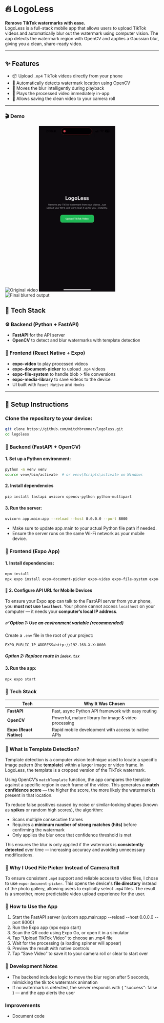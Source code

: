 # 🔥 LogoLess

**Remove TikTok watermarks with ease.**  
LogoLess is a full-stack mobile app that allows users to upload TikTok videos and automatically blur out the watermark using computer vision. The app detects the watermark region with OpenCV and applies a Gaussian blur, giving you a clean, share-ready video.

---

## ✨ Features

- 📦 Upload `.mp4` TikTok videos directly from your phone
- 🎯 Automatically detects watermark location using OpenCV
- 🔄 Moves the blur intelligently during playback
- 📱 Plays the processed video immediately in-app
- 💾 Allows saving the clean video to your camera roll

---

### 🎬 Demo

<p float="left">
  <img src="demo1.gif" width="250" alt="Original video" />
  <img src="demo2.gif" width="250" alt="Watermark detection overlay" />
  <img src="demo3.gif" width="250" alt="Final blurred output" />
</p>

## 🧠 Tech Stack

### ⚙️ Backend (Python + FastAPI)

- **FastAPI** for the API server
- **OpenCV** to detect and blur watermarks with template detection

### 📱 Frontend (React Native + Expo)

- **expo-video** to play processed videos
- **expo-document-picker** to upload `.mp4` videos
- **expo-file-system** to handle blob > file conversions
- **expo-media-library** to save videos to the device
- UI built with `React Native` and `Hooks`

---

## 🚀 Setup Instructions

### Clone the repository to your device:

```bash
git clone https://github.com/mitchbrenner/logoless.git
cd logoless
```

### 🐍 Backend (FastAPI + OpenCV)

#### 1. Set up a Python environment:

```bash
python -m venv venv
source venv/bin/activate  # or venv\Scripts\activate on Windows
```

#### 2. Install dependencies

```bash
pip install fastapi uvicorn opencv-python python-multipart
```

#### 3. Run the server:

```bash
uvicorn app.main:app --reload --host 0.0.0.0 --port 8000
```

- Make sure to update app.main to your actual Python file path if needed.
- Ensure the server runs on the same Wi-Fi network as your mobile device.

### 📱 Frontend (Expo App)

#### 1. Install dependencies:

```bash
npm install
npx expo install expo-document-picker expo-video expo-file-system expo-media-library
```

#### 🔁 2. Configure API URL for Mobile Devices

To ensure your Expo app can talk to the FastAPI server from your phone, you **must not use `localhost`**. Your phone cannot access `localhost` on your computer — it needs your **computer’s local IP address**.

##### ✅ Option 1: Use an environment variable (recommended)

Create a `.env` file in the root of your project:

```env
EXPO_PUBLIC_IP_ADDRESS=http://192.168.X.X:8000
```

##### Option 2: Replace route in `index.tsx`

#### 3. Run the app:

```bash
npx expo start
```

### 🧠 Tech Stack

| Tech                    | Why It Was Chosen                                     |
| ----------------------- | ----------------------------------------------------- |
| **FastAPI**             | Fast, async Python API framework with easy routing    |
| **OpenCV**              | Powerful, mature library for image & video processing |
| **Expo (React Native)** | Rapid mobile development with access to native APIs   |

### 🧠 What is Template Detection?

Template detection is a computer vision technique used to locate a specific image pattern (the **template**) within a larger image or video frame. In LogoLess, the template is a cropped version of the TikTok watermark.

Using OpenCV’s `matchTemplate` function, the app compares the template against a specific region in each frame of the video. This generates a **match confidence score** — the higher the score, the more likely the watermark is present in that location.

To reduce false positives caused by noise or similar-looking shapes (known as **spikes** or random high scores), the algorithm:

- Scans multiple consecutive frames
- Requires a **minimum number of strong matches (hits)** before confirming the watermark
- Only applies the blur once that confidence threshold is met

This ensures the blur is only applied if the watermark is **consistently detected** over time — increasing accuracy and avoiding unnecessary modifications.

### 📁 Why I Used File Picker Instead of Camera Roll

To ensure consistent `.mp4` support and reliable access to video files, I chose to use `expo-document-picker`. This opens the device's **file directory** instead of the photo gallery, allowing users to explicitly select `.mp4` files.
The result is a smoother, more predictable video upload experience for the user.

### 📸 How to Use the App

1. Start the FastAPI server (uvicorn app.main:app --reload --host 0.0.0.0 --port 8000)
2. Run the Expo app (npx expo start)
3. Scan the QR code using Expo Go, or open it in a simulator
4. Tap “Upload TikTok Video” to choose an .mp4 file
5. Wait for the processing (a loading spinner will appear)
6. Preview the result with native controls
7. Tap “Save Video” to save it to your camera roll or clear to start over

### 🧪 Development Notes

- The backend includes logic to move the blur region after 5 seconds, mimicking the tik tok watermark animation
- If no watermark is detected, the server responds with { "success": false } — and the app alerts the user

### Improvements

- Document code
